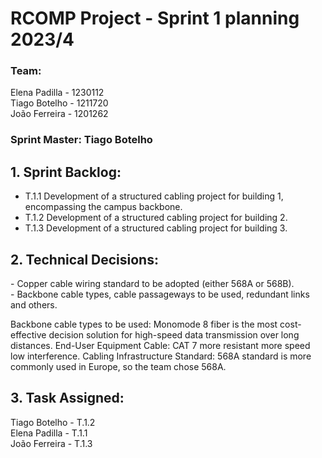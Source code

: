 # RCOMP Project - Sprint 1 planning 2023/4

### Team:
Elena Padilla - 1230112 <br>
Tiago Botelho - 1211720 <br>
João Ferreira - 1201262

### Sprint Master: Tiago Botelho

## 1. Sprint Backlog:

<ul>
<li>T.1.1
Development of a structured cabling project for building 1,
encompassing the campus backbone. </li>
<li> T.1.2
Development of a structured cabling project for building 2.</li>
<li>T.1.3
Development of a structured cabling project for building 3. </li>
</ul>

## 2. Technical Decisions:
<p>- 
Copper cable wiring standard to be adopted (either 568A or 568B). <br>
- 
Backbone cable types, cable passageways to be used, redundant links and others.</p>
Backbone cable types to be used: Monomode 8 fiber is the most cost-effective decision solution for high-speed data transmission over long distances.
End-User Equipment Cable: CAT 7
more resistant
more speed
low interference.
Cabling Infrastructure Standard: 568A standard is more commonly used in Europe, so the team chose 568A.

## 3. Task Assigned:

<p>Tiago Botelho - T.1.2  <br>
Elena Padilla - T.1.1<br>
João Ferreira - T.1.3
</p>
